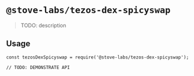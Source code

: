 # `@stove-labs/tezos-dex-spicyswap`

> TODO: description

## Usage

```
const tezosDexSpicyswap = require('@stove-labs/tezos-dex-spicyswap');

// TODO: DEMONSTRATE API
```
